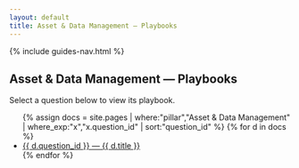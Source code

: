 ```yaml
---
layout: default
title: Asset & Data Management — Playbooks
---
```


{% include guides-nav.html %}

<h2>Asset & Data Management — Playbooks</h2>
<p>Select a question below to view its playbook.</p>

<ul class="playbook-list">
{% assign docs = site.pages | where:"pillar","Asset & Data Management" | where_exp:"x","x.question_id" | sort:"question_id" %}
{% for d in docs %}
  <li><a href="{{ d.url | relative_url }}">{{ d.question_id }} — {{ d.title }}</a></li>
{% endfor %}
</ul>
